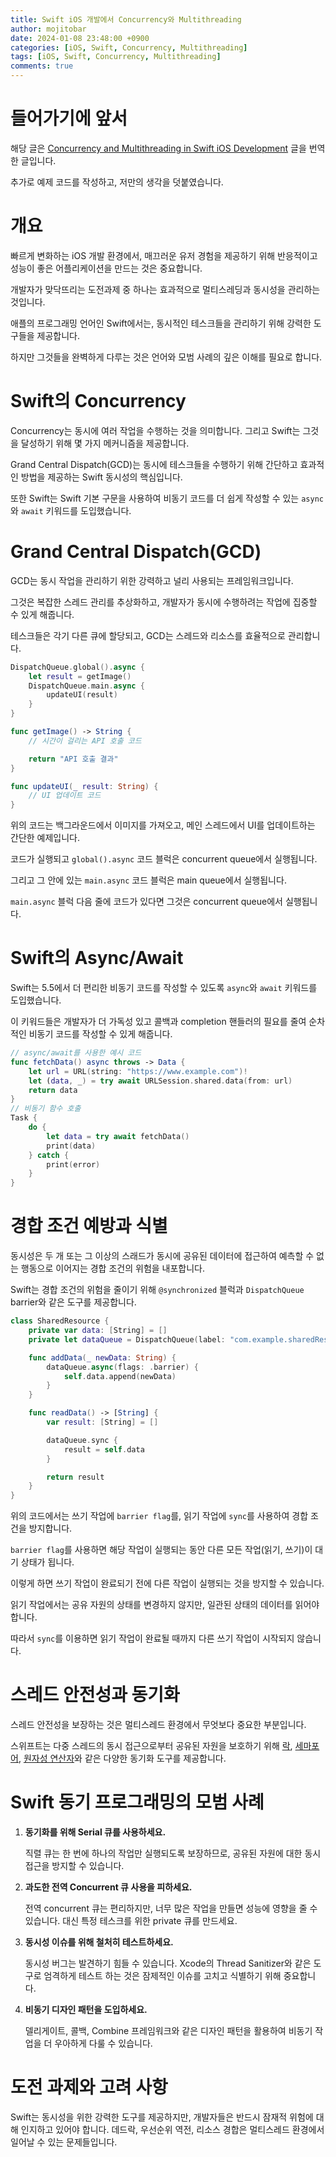 ```yaml
---
title: Swift iOS 개발에서 Concurrency와 Multithreading
author: mojitobar
date: 2024-01-08 23:48:00 +0900
categories: [iOS, Swift, Concurrency, Multithreading]
tags: [iOS, Swift, Concurrency, Multithreading]
comments: true
---
```


# 들어가기에 앞서

해당 글은 [Concurrency and Multithreading in Swift iOS Development](https://medium.com/@muzammalshahzad494/concurrency-and-multithreading-in-swift-ios-development-1bae6b26acd2) 글을 번역한 글입니다.

추가로 예제 코드를 작성하고, 저만의 생각을 덧붙였습니다.

# 개요

빠르게 변화하는 iOS 개발 환경에서, 매끄러운 유저 경험을 제공하기 위해 반응적이고 성능이 좋은 어플리케이션을 만드는 것은 중요합니다.

개발자가 맞닥뜨리는 도전과제 중 하나는 효과적으로 멀티스레딩과 동시성을 관리하는 것입니다.

애플의 프로그래밍 언어인 Swift에서는, 동시적인 테스크들을 관리하기 위해 강력한 도구들을 제공합니다.

하지만 그것들을 완벽하게 다루는 것은 언어와 모범 사례의 깊은 이해를 필요로 합니다.

# Swift의 Concurrency

Concurrency는 동시에 여러 작업을 수행하는 것을 의미합니다. 그리고 Swift는 그것을 달성하기 위해 몇 가지 메커니즘을 제공합니다.

Grand Central Dispatch(GCD)는 동시에 테스크들을 수행하기 위해 간단하고 효과적인 방법을 제공하는 Swift 동시성의 핵심입니다.

또한 Swift는 Swift 기본 구문을 사용하여 비동기 코드를 더 쉽게 작성할 수 있는 `async`와 `await` 키워드를 도입했습니다.

# Grand Central Dispatch(GCD)

GCD는 동시 작업을 관리하기 위한 강력하고 널리 사용되는 프레임워크입니다.

그것은 복잡한 스레드 관리를 추상화하고, 개발자가 동시에 수행하려는 작업에 집중할 수 있게 해줍니다.

테스크들은 각기 다른 큐에 할당되고, GCD는 스레드와 리소스를 효율적으로 관리합니다.

```swift
DispatchQueue.global().async {
    let result = getImage()
    DispatchQueue.main.async {
        updateUI(result)
    }
}

func getImage() -> String {
    // 시간이 걸리는 API 호출 코드

    return "API 호출 결과"
}

func updateUI(_ result: String) {
    // UI 업데이트 코드
}
```

위의 코드는 백그라운드에서 이미지를 가져오고, 메인 스레드에서 UI를 업데이트하는 간단한 예제입니다.

코드가 실행되고 `global().async` 코드 블럭은 concurrent queue에서 실행됩니다.

그리고 그 안에 있는 `main.async` 코드 블럭은 main queue에서 실행됩니다.

`main.async` 블럭 다음 줄에 코드가 있다면 그것은 concurrent queue에서 실행됩니다.

# Swift의 Async/Await

Swift는 5.5에서 더 편리한 비동기 코드를 작성할 수 있도록 `async`와 `await` 키워드를 도입했습니다.

이 키워드들은 개발자가 더 가독성 있고 콜백과 completion 핸들러의 필요를 줄여 순차적인 비동기 코드를 작성할 수 있게 해줍니다.

```swift
// async/await를 사용한 예시 코드
func fetchData() async throws -> Data {
    let url = URL(string: "https://www.example.com")!
    let (data, _) = try await URLSession.shared.data(from: url)
    return data
}
// 비동기 함수 호출
Task {
    do {
        let data = try await fetchData()
        print(data)
    } catch {
        print(error)
    }
}
```

# 경합 조건 예방과 식별

동시성은 두 개 또는 그 이상의 스래드가 동시에 공유된 데이터에 접근하여 예측할 수 없는 행동으로 이어지는 경합 조건의 위험을 내포합니다.

Swift는 경합 조건의 위험을 줄이기 위해 `@synchronized` 블럭과 `DispatchQueue` barrier와 같은 도구를 제공합니다.

```swift
class SharedResource {
    private var data: [String] = []
    private let dataQueue = DispatchQueue(label: "com.example.sharedResource")

    func addData(_ newData: String) {
        dataQueue.async(flags: .barrier) {
            self.data.append(newData)
        }
    }

    func readData() -> [String] {
        var result: [String] = []

        dataQueue.sync {
            result = self.data
        }

        return result
    }
}
```

위의 코드에서는 쓰기 작업에 `barrier flag`를, 읽기 작업에 `sync`를 사용하여 경합 조건을 방지합니다.

`barrier flag`를 사용하면 해당 작업이 실행되는 동안 다른 모든 작업(읽기, 쓰기)이 대기 상태가 됩니다.

이렇게 하면 쓰기 작업이 완료되기 전에 다른 작업이 실행되는 것을 방지할 수 있습니다.

읽기 작업에서는 공유 자원의 상태를 변경하지 않지만, 일관된 상태의 데이터를 읽어야 합니다.

따라서 `sync`를 이용하면 읽기 작업이 완료될 때까지 다른 쓰기 작업이 시작되지 않습니다.

# 스레드 안전성과 동기화

스레드 안전성을 보장하는 것은 멀티스레드 환경에서 무엇보다 중요한 부분입니다.

스위프트는 다중 스레드의 동시 접근으로부터 공유된 자원을 보호하기 위해 [락](https://developer.apple.com/documentation/foundation/nslock), [세마포어](https://developer.apple.com/documentation/dispatch/dispatchsemaphore), [원자성 연산자](https://github.com/apple/swift-atomics)와 같은 다양한 동기화 도구를 제공합니다.

# Swift 동기 프로그래밍의 모범 사례

1. **동기화를 위해 Serial 큐를 사용하세요.**

   직렬 큐는 한 번에 하나의 작업만 실행되도록 보장하므로, 공유된 자원에 대한 동시 접근을 방지할 수 있습니다.

2. **과도한 전역 Concurrent 큐 사용을 피하세요.**

   전역 concurrent 큐는 편리하지만, 너무 많은 작업을 만들면 성능에 영향을 줄 수 있습니다. 대신 특정 테스크를 위한 private 큐를 만드세요.

3. **동시성 이슈를 위해 철처히 테스트하세요.**

   동시성 버그는 발견하기 힘들 수 있습니다. Xcode의 Thread Sanitizer와 같은 도구로 엄격하게 테스트 하는 것은 잠제적인 이슈를 고치고 식별하기 위해 중요합니다.

4. **비동기 디자인 패턴을 도입하세요.**

   델리게이트, 콜백, Combine 프레임워크와 같은 디자인 패턴을 활용하여 비동기 작업을 더 우아하게 다룰 수 있습니다.

# 도전 과제와 고려 사항

Swift는 동시성을 위한 강력한 도구를 제공하지만, 개발자들은 반드시 잠재적 위험에 대해 인지하고 있어야 합니다. 데드락, 우선순위 역전, 리소스 경합은 멀티스레드 환경에서 일어날 수 있는 문제들입니다.

